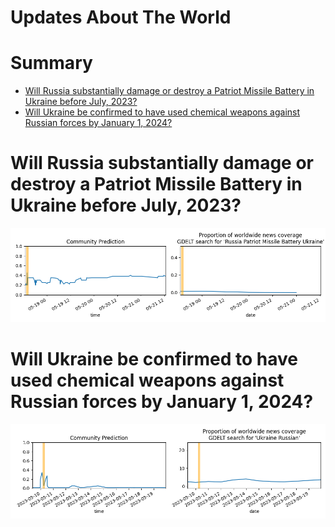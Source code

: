 
Updates About The World
=======================

Summary
=======

* [Will Russia substantially damage or destroy a Patriot Missile Battery in Ukraine before July, 2023?](#will-russia-substantially-damage-or-destroy-a-patriot-missile-battery-in-ukraine-before-july-2023)
* [Will Ukraine be confirmed to have used chemical weapons against Russian forces by January 1, 2024?](#will-ukraine-be-confirmed-to-have-used-chemical-weapons-against-russian-forces-by-january-1-2024)

# Will Russia substantially damage or destroy a Patriot Missile Battery in Ukraine before July, 2023?


![Russia damages Patriot air defense system?](assets/05.png)
# Will Ukraine be confirmed to have used chemical weapons against Russian forces by January 1, 2024?


![Ukraine using Chemical Weapons Confirmed](assets/10.png)